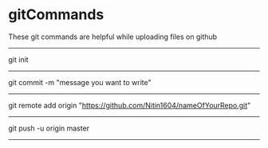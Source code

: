 # gitCommands                                                         
These git commands are helpful while uploading files on github
_________________________________________________________________________
git init
_________________________________________________________________________
git commit -m "message you want to write"
_________________________________________________________________________
git remote add origin "https://github.com/Nitin1604/nameOfYourRepo.git"
_________________________________________________________________________
git push -u origin master
_________________________________________________________________________
